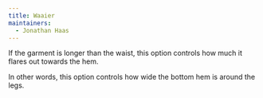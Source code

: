 ```yaml
---
title: Waaier
maintainers:
  - Jonathan Haas
---
```


If the garment is longer than the waist, this option controls how much it flares out towards the hem.

In other words, this option controls how wide the bottom hem is around the legs.
